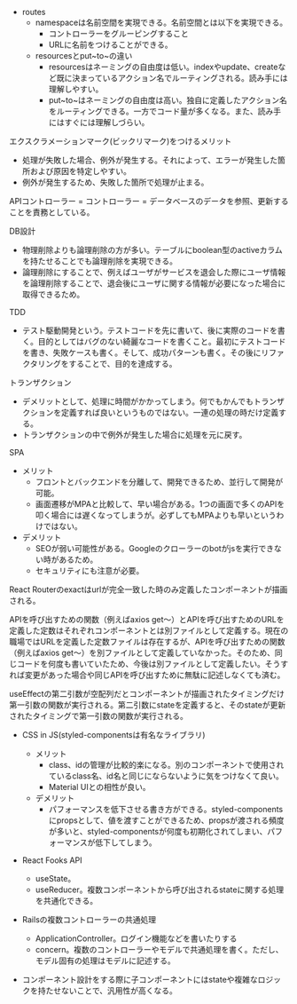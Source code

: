 - routes
    - namespaceは名前空間を実現できる。名前空間とは以下を実現できる。
        - コントローラーをグルーピングすること
        - URLに名前をつけることができる。
    - resourcesとput~to~の違い
        - resourcesはネーミングの自由度は低い。indexやupdate、createなど既に決まっているアクション名でルーティングされる。読み手には理解しやすい。
        - put~to~はネーミングの自由度は高い。独自に定義したアクション名をルーティングできる。一方でコード量が多くなる。また、読み手にはすぐには理解しづらい。

エクスクラメーションマーク(ビックリマーク)をつけるメリット

- 処理が失敗した場合、例外が発生する。それによって、エラーが発生した箇所および原因を特定しやすい。
- 例外が発生するため、失敗した箇所で処理が止まる。

APIコントローラー = コントローラー = データベースのデータを参照、更新することを責務としている。

DB設計

- 物理削除よりも論理削除の方が多い。テーブルにboolean型のactiveカラムを持たせることでも論理削除を実現できる。
- 論理削除にすることで、例えばユーザがサービスを退会した際にユーザ情報を論理削除することで、退会後にユーザに関する情報が必要になった場合に取得できるため。

TDD

- テスト駆動開発という。テストコードを先に書いて、後に実際のコードを書く。目的としてはバグのない綺麗なコードを書くこと。最初にテストコードを書き、失敗ケースも書く。そして、成功パターンも書く。その後にリファクタリングをすることで、目的を達成する。

トランザクション

- デメリットとして、処理に時間がかかってしまう。何でもかんでもトランザクションを定義すれば良いというものではない。一連の処理の時だけ定義する。
- トランザクションの中で例外が発生した場合に処理を元に戻す。

SPA

- メリット
    - フロントとバックエンドを分離して、開発できるため、並行して開発が可能。
    - 画面遷移がMPAと比較して、早い場合がある。1つの画面で多くのAPIを叩く場合には遅くなってしまうが。必ずしてもMPAよりも早いというわけではない。
- デメリット
    - SEOが弱い可能性がある。Googleのクローラーのbotがjsを実行できない時があるため。
    - セキュリティにも注意が必要。

React Routerのexactはurlが完全一致した時のみ定義したコンポーネントが描画される。

APIを呼び出すための関数（例えばaxios get〜）とAPIを呼び出すためのURLを定義した定数はそれぞれコンポーネントとは別ファイルとして定義する。現在の職場ではURLを定義した定数ファイルは存在するが、APIを呼び出すための関数（例えばaxios get〜）を別ファイルとして定義していなかった。そのため、同じコードを何度も書いていたため、今後は別ファイルとして定義したい。そうすれば変更があった場合や同じAPIを呼び出すために無駄に記述しなくても済む。

useEffectの第二引数が空配列だとコンポーネントが描画されたタイミングだけ第一引数の関数が実行される。第二引数にstateを定義すると、そのstateが更新されたタイミングで第一引数の関数が実行される。

- CSS in JS(styled-componentsは有名なライブラリ)
    - メリット
        - class、idの管理が比較的楽になる。別のコンポーネントで使用されているclass名、id名と同じにならないように気をつけなくて良い。    
        - Material UIとの相性が良い。
    - デメリット
        - パフォーマンスを低下させる書き方ができる。styled-componentsにpropsとして、値を渡すことができるため、propsが渡される頻度が多いと、styled-componentsが何度も初期化されてしまい、パフォーマンスが低下してしまう。

- React Fooks API
    - useState。
    - useReducer。複数コンポーネントから呼び出されるstateに関する処理を共通化できる。
 
- Railsの複数コントローラーの共通処理
    - ApplicationController。ログイン機能などを書いたりする
    - concern。複数のコントローラーやモデルで共通処理を書く。ただし、モデル固有の処理はモデルに記述する。

- コンポーネント設計をする際に子コンポーネントにはstateや複雑なロジックを持たせないことで、汎用性が高くなる。
